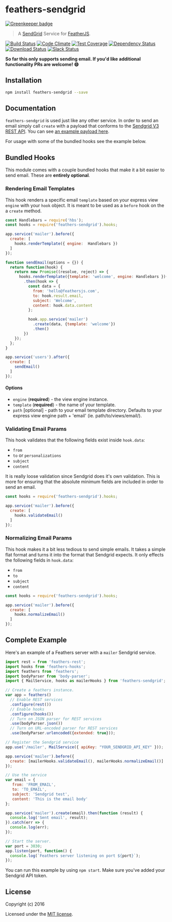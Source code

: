 # feathers-sendgrid

[![Greenkeeper badge](https://badges.greenkeeper.io/feathersjs/feathers-sendgrid.svg?token=33edfe63076a648c33a3ee5c254da163aa267575f39894a0da9aa7d90f98b898)](https://greenkeeper.io/)

> A [SendGrid](https://sendgrid.com) Service for [FeatherJS](https://github.com/feathersjs).


[![Build Status](https://travis-ci.org/feathersjs/feathers-sendgrid.png?branch=master)](https://travis-ci.org/feathersjs/feathers-sendgrid)
[![Code Climate](https://codeclimate.com/github/feathersjs/feathers-sendgrid.png)](https://codeclimate.com/github/feathersjs/feathers-sendgrid)
[![Test Coverage](https://codeclimate.com/github/feathersjs/feathers-sendgrid/badges/coverage.svg)](https://codeclimate.com/github/feathersjs/feathers-sendgrid/coverage)
[![Dependency Status](https://img.shields.io/david/feathersjs/feathers-sendgrid.svg?style=flat-square)](https://david-dm.org/feathersjs/feathers-sendgrid)
[![Download Status](https://img.shields.io/npm/dm/feathers-sendgrid.svg?style=flat-square)](https://www.npmjs.com/package/feathers-sendgrid)
[![Slack Status](http://slack.feathersjs.com/badge.svg)](http://slack.feathersjs.com)

**So far this only supports sending email. If you'd like additional functionality PRs are welcome! :smile:** 

## Installation

```bash
npm install feathers-sendgrid --save
```

## Documentation

`feathers-sendgrid` is used just like any other service. In order to send an email simply call `create` with a payload that conforms to the [Sendgrid V3 REST API](https://sendgrid.com/docs/API_Reference/Web_API_v3/Mail/index.html#-Request-Body-Parameters). You can see [an example payload here](https://github.com/sendgrid/sendgrid-nodejs/blob/master/USAGE.md#post-mailsend).

For usage with some of the bundled hooks see the example below. 

## Bundled Hooks

This module comes with a couple bundled hooks that make it a bit easier to send email. These are **entirely optional**.

### Rendering Email Templates

This hook renders a specific email `template` based on your express view `engine` with your `hook` object. It is meant to be used as a `before` hook on the a `create` method.

```js
const Handlebars = require('hbs');
const hooks = require('feathers-sendgrid').hooks;

app.service('mailer').before({
  create: [
    hooks.renderTemplate({ engine:  Handlebars })
  ]
});

function sendEmail(options = {}) {
  return function(hook) {
    return new Promise((resolve, reject) => {
      hooks.renderTemplate({template: 'welcome', engine: Handlebars })(hook)
        .then(hook => {
          const data = {
            from: 'hello@feathersjs.com',
            to: hook.result.email,
            subject: 'Welcome',
            content: hook.data.content
          };

          hook.app.service('mailer')
            .create(data, {template: 'welcome'})
            .then()
        })
    });
  };
}

app.service('users').after({
  create: [
    sendEmail()
  ]
});
```

#### Options

- `engine` (**required**) - the view engine instance.
- `template` (**required**) - the name of your template.
- `path` [optional] - path to your email template directory. Defaults to your express view engine path + 'email' (ie. path/to/views/email/).

### Validating Email Params

This hook validates that the following fields exist inside `hook.data`:

- `from`
- `to` or `personalizations`
- `subject`
- `content`

It is really loose validation since Sendgrid does it's own validation. This is more for ensuring that the absolute minimum fields are included in order to send an email.

```js
const hooks = require('feathers-sendgrid').hooks;

app.service('mailer').before({
  create: [
    hooks.validateEmail()
  ]
});
```

### Normalizing Email Params

This hook makes it a bit less tedious to send simple emails. It takes a simple flat format and turns it into the format that Sendgrid expects. It only effects the following fields in `hook.data`:

- `from`
- `to`
- `subject`
- `content`

```js
const hooks = require('feathers-sendgrid').hooks;

app.service('mailer').before({
  create: [
    hooks.normalizeEmail()
  ]
});
```

## Complete Example

Here's an example of a Feathers server with a `mailer` Sendgrid service.

```js
import rest = from 'feathers-rest';
import hooks from 'feathers-hooks';
import feathers from 'feathers';
import bodyParser from 'body-parser';
import { MailService, hooks as mailerHooks } from 'feathers-sendgrid';

// Create a feathers instance.
var app = feathers()
  // Enable REST services
  .configure(rest())
  // Enable hooks
  .configure(hooks())
  // Turn on JSON parser for REST services
  .use(bodyParser.json())
  // Turn on URL-encoded parser for REST services
  .use(bodyParser.urlencoded({extended: true}));

// Register the Sendgrid service
app.use('/mailer', MailService({ apiKey: "YOUR_SENDGRID_API_KEY" }));

app.service('mailer').before({
  create: [mailerHooks.validateEmail(), mailerHooks.normalizeEmail()]
});

// Use the service
var email = {
   from: 'FROM_EMAIL',
   to: 'TO_EMAIL',
   subject: 'Sendgrid test',
   content: 'This is the email body'
};

app.service('mailer').create(email).then(function (result) {
  console.log('Sent email', result);
}).catch(err => {
  console.log(err);
});

// Start the server.
var port = 3030;
app.listen(port, function() {
  console.log(`Feathers server listening on port ${port}`);
});
```

You can run this example by using `npm start`. Make sure you've added your Sendgrid API token.

## License

Copyright (c) 2016

Licensed under the [MIT license](LICENSE).
